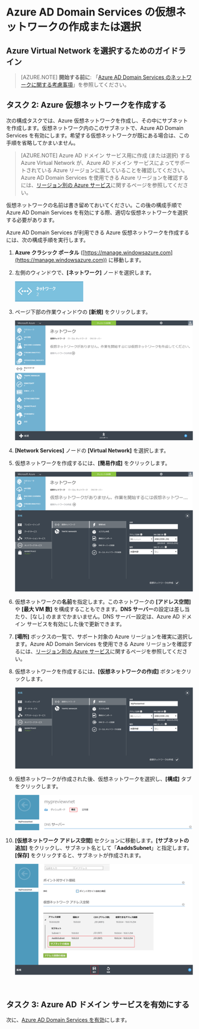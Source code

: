 <properties
	pageTitle="Azure AD ドメイン サービス: 仮想ネットワークの作成または選択 | Microsoft Azure"
	description="Azure Active Directory ドメイン サービスの概要"
	services="active-directory-ds"
	documentationCenter=""
	authors="mahesh-unnikrishnan"
	manager="stevenpo"
	editor="curtand"/>

<tags
	ms.service="active-directory-ds"
	ms.workload="identity"
	ms.tgt_pltfrm="na"
	ms.devlang="na"
	ms.topic="get-started-article"
	ms.date="10/03/2016"
	ms.author="maheshu"/>

# Azure AD Domain Services の仮想ネットワークの作成または選択

## Azure Virtual Network を選択するためのガイドライン
> [AZURE.NOTE] **開始する前に**: 「[Azure AD Domain Services のネットワークに関する考慮事項](active-directory-ds-networking.md)」を参照してください。


## タスク 2: Azure 仮想ネットワークを作成する
次の構成タスクでは、Azure 仮想ネットワークを作成し、その中にサブネットを作成します。仮想ネットワーク内のこのサブネットで、Azure AD Domain Services を有効にします。希望する仮想ネットワークが既にある場合は、この手順を省略してかまいません。

> [AZURE.NOTE] Azure AD ドメイン サービス用に作成 (または選択) する Azure Virtual Network が、Azure AD ドメイン サービスによってサポートされている Azure リージョンに属していることを確認してください。Azure AD Domain Services を使用できる Azure リージョンを確認するには、[リージョン別の Azure サービス](https://azure.microsoft.com/regions/#services/)に関するページを参照してください。

仮想ネットワークの名前は書き留めておいてください。この後の構成手順で Azure AD Domain Services を有効にする際、適切な仮想ネットワークを選択する必要があります。

Azure AD Domain Services が利用できる Azure 仮想ネットワークを作成するには、次の構成手順を実行します。

1. **Azure クラシック ポータル** ([https://manage.windowsazure.com](https://manage.windowsazure.com)) に移動します。

2. 左側のウィンドウで、**[ネットワーク]** ノードを選択します。

    ![Networks node](./media/active-directory-domain-services-getting-started/networks-node.png)

3. ページ下部の作業ウィンドウの **[新規]** をクリックします。

    ![[Virtual Networks] ノード](./media/active-directory-domain-services-getting-started/virtual-networks.png)

4. **[Network Services]** ノードの **[Virtual Network]** を選択します。

5. 仮想ネットワークを作成するには、**[簡易作成]** をクリックします。

    ![Virtual network - quick create](./media/active-directory-domain-services-getting-started/virtual-network-quickcreate.png)

6. 仮想ネットワークの**名前**を指定します。このネットワークの **[アドレス空間]** や **[最大 VM 数]** を構成することもできます。**DNS サーバー**の設定は差し当たり、[なし] のままでかまいません。DNS サーバー設定は、Azure AD ドメイン サービスを有効にした後で更新できます。

7. **[場所]** ボックスの一覧で、サポート対象の Azure リージョンを確実に選択します。Azure AD Domain Services を使用できる Azure リージョンを確認するには、[リージョン別の Azure サービス](https://azure.microsoft.com/regions/#services/)に関するページを参照してください。

8. 仮想ネットワークを作成するには、**[仮想ネットワークの作成]** ボタンをクリックします。

    ![Azure AD Domain Services 用の仮想ネットワークを作成します。](./media/active-directory-domain-services-getting-started/create-vnet.png)

9. 仮想ネットワークが作成された後、仮想ネットワークを選択し、**[構成]** タブをクリックします。

    ![サブネットの作成](./media/active-directory-domain-services-getting-started/create-vnet-properties.png)

10. **[仮想ネットワーク アドレス空間]** セクションに移動します。**[サブネットの追加]** をクリックし、サブネット名として「**AaddsSubnet**」と指定します。**[保存]** をクリックすると、サブネットが作成されます。

    ![Create a subnet for Azure AD Domain Services.](./media/active-directory-domain-services-getting-started/create-vnet-add-subnet.png)


<br>

## タスク 3: Azure AD ドメイン サービスを有効にする
次に、[Azure AD Domain Services を有効](active-directory-ds-getting-started-enableaadds.md)にします。

<!---HONumber=AcomDC_1005_2016-->